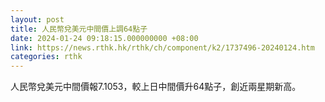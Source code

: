 ```yaml
---
layout: post
title: 人民幣兌美元中間價上調64點子
date: 2024-01-24 09:18:15.000000000 +08:00
link: https://news.rthk.hk/rthk/ch/component/k2/1737496-20240124.htm
categories: rthk
---
```


人民幣兌美元中間價報7.1053，較上日中間價升64點子，創近兩星期新高。
